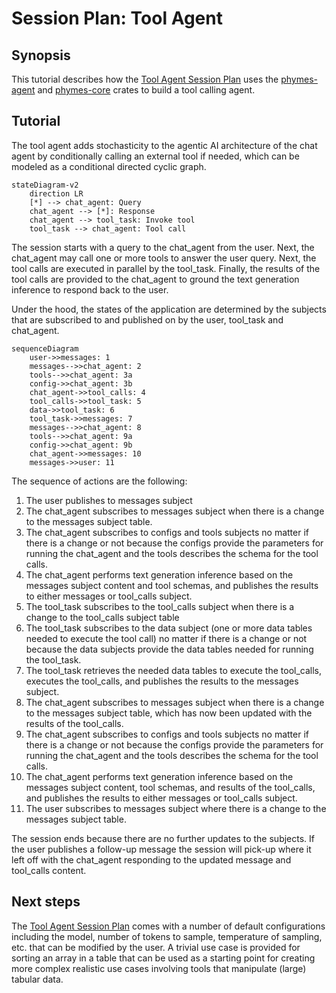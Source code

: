 # Session Plan: Tool Agent
## Synopsis

This tutorial describes how the [Tool Agent Session Plan](../../../phymes-agents/src/session_plans/tool_agent_session.rs) uses the [phymes-agent](../../../phymes-agents/README.md) and [phymes-core](../../../phymes-core/README.md) crates to build a tool calling agent.

## Tutorial

The tool agent adds stochasticity to the agentic AI architecture of the chat agent by conditionally calling an external tool if needed, which can be modeled as a conditional directed cyclic graph.

```mermaid
stateDiagram-v2
    direction LR
    [*] --> chat_agent: Query
    chat_agent --> [*]: Response
    chat_agent --> tool_task: Invoke tool
    tool_task --> chat_agent: Tool call
```

The session starts with a query to the chat_agent from the user. Next, the chat_agent may call one or more tools to answer the user query. Next, the tool calls are executed in parallel by the tool_task. Finally, the results of the tool calls are provided to the chat_agent to ground the text generation inference to respond back to the user.

Under the hood, the states of the application are determined by the subjects that are subscribed to and published on by the user, tool_task and chat_agent.

```mermaid
sequenceDiagram
    user->>messages: 1
    messages-->>chat_agent: 2
    tools-->>chat_agent: 3a
    config->>chat_agent: 3b
    chat_agent->>tool_calls: 4
    tool_calls->>tool_task: 5
    data->>tool_task: 6
    tool_task->>messages: 7
    messages-->>chat_agent: 8
    tools-->>chat_agent: 9a
    config->>chat_agent: 9b
    chat_agent->>messages: 10
    messages->>user: 11
```

The sequence of actions are the following:

1. The user publishes to messages subject
2. The chat_agent subscribes to messages subject when there is a change to the messages subject table.
3. The chat_agent subscribes to configs and tools subjects no matter if there is a change or not because the configs provide the parameters for running the chat_agent and the tools describes the schema for the tool calls.
4. The chat_agent performs text generation inference based on the messages subject content and tool schemas, and publishes the results to either messages or tool_calls subject.
5. The tool_task subscribes to the tool_calls subject when there is a change to the tool_calls subject table
6. The tool_task subscribes to the data subject (one or more data tables needed to execute the tool call) no matter if there is a change or not because the data subjects provide the data tables needed for running the tool_task.
7. The tool_task retrieves the needed data tables to execute the tool_calls, executes the tool_calls, and publishes the results to the messages subject.
8. The chat_agent subscribes to messages subject when there is a change to the messages subject table, which has now been updated with the results of the tool_calls.
9. The chat_agent subscribes to configs and tools subjects no matter if there is a change or not because the configs provide the parameters for running the chat_agent and the tools describes the schema for the tool calls.
10. The chat_agent performs text generation inference based on the messages subject content, tool schemas, and results of the tool_calls, and publishes the results to either messages or tool_calls subject.
11. The user subscribes to messages subject where there is a change to the messages subject table.

The session ends because there are no further updates to the subjects. If the user publishes a follow-up message the session will pick-up where it left off with the chat_agent responding to the updated message and tool_calls content.

## Next steps

The [Tool Agent Session Plan](../../../phymes-agents/src/session_plans/tool_agent_session.rs) comes with a number of default configurations including the model, number of tokens to sample, temperature of sampling, etc. that can be modified by the user. A trivial use case is provided for sorting an array in a table that can be used as a starting point for creating more complex realistic use cases involving tools that manipulate (large) tabular data.